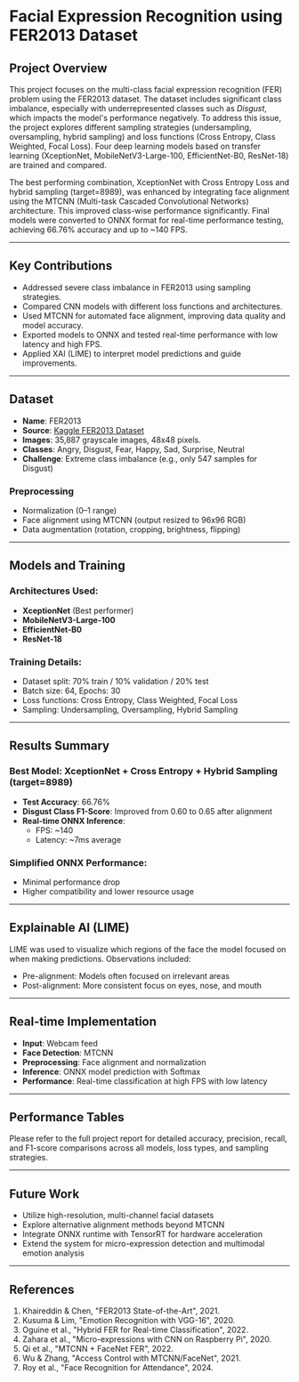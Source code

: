 # Facial Expression Recognition using FER2013 Dataset

## Project Overview
This project focuses on the multi-class facial expression recognition (FER) problem using the FER2013 dataset. The dataset includes significant class imbalance, especially with underrepresented classes such as *Disgust*, which impacts the model's performance negatively. To address this issue, the project explores different sampling strategies (undersampling, oversampling, hybrid sampling) and loss functions (Cross Entropy, Class Weighted, Focal Loss). Four deep learning models based on transfer learning (XceptionNet, MobileNetV3-Large-100, EfficientNet-B0, ResNet-18) are trained and compared.

The best performing combination, XceptionNet with Cross Entropy Loss and hybrid sampling (target=8989), was enhanced by integrating face alignment using the MTCNN (Multi-task Cascaded Convolutional Networks) architecture. This improved class-wise performance significantly. Final models were converted to ONNX format for real-time performance testing, achieving 66.76% accuracy and up to ~140 FPS.

---

## Key Contributions
- Addressed severe class imbalance in FER2013 using sampling strategies.
- Compared CNN models with different loss functions and architectures.
- Used MTCNN for automated face alignment, improving data quality and model accuracy.
- Exported models to ONNX and tested real-time performance with low latency and high FPS.
- Applied XAI (LIME) to interpret model predictions and guide improvements.

---

## Dataset
- **Name**: FER2013
- **Source**: [Kaggle FER2013 Dataset](https://www.kaggle.com/datasets/msambare/fer2013)
- **Images**: 35,887 grayscale images, 48x48 pixels.
- **Classes**: Angry, Disgust, Fear, Happy, Sad, Surprise, Neutral
- **Challenge**: Extreme class imbalance (e.g., only 547 samples for Disgust)

### Preprocessing
- Normalization (0–1 range)
- Face alignment using MTCNN (output resized to 96x96 RGB)
- Data augmentation (rotation, cropping, brightness, flipping)

---

## Models and Training
### Architectures Used:
- **XceptionNet** (Best performer)
- **MobileNetV3-Large-100**
- **EfficientNet-B0**
- **ResNet-18**

### Training Details:
- Dataset split: 70% train / 10% validation / 20% test
- Batch size: 64, Epochs: 30
- Loss functions: Cross Entropy, Class Weighted, Focal Loss
- Sampling: Undersampling, Oversampling, Hybrid Sampling

---

## Results Summary
### Best Model: XceptionNet + Cross Entropy + Hybrid Sampling (target=8989)
- **Test Accuracy**: 66.76%
- **Disgust Class F1-Score**: Improved from 0.60 to 0.65 after alignment
- **Real-time ONNX Inference**:
  - FPS: ~140
  - Latency: ~7ms average

### Simplified ONNX Performance:
- Minimal performance drop
- Higher compatibility and lower resource usage

---

## Explainable AI (LIME)
LIME was used to visualize which regions of the face the model focused on when making predictions. Observations included:
- Pre-alignment: Models often focused on irrelevant areas
- Post-alignment: More consistent focus on eyes, nose, and mouth

---

## Real-time Implementation
- **Input**: Webcam feed
- **Face Detection**: MTCNN
- **Preprocessing**: Face alignment and normalization
- **Inference**: ONNX model prediction with Softmax
- **Performance**: Real-time classification at high FPS with low latency

---

## Performance Tables
Please refer to the full project report for detailed accuracy, precision, recall, and F1-score comparisons across all models, loss types, and sampling strategies.

---

## Future Work
- Utilize high-resolution, multi-channel facial datasets
- Explore alternative alignment methods beyond MTCNN
- Integrate ONNX runtime with TensorRT for hardware acceleration
- Extend the system for micro-expression detection and multimodal emotion analysis

---

## References
1. Khaireddin & Chen, "FER2013 State-of-the-Art", 2021.  
2. Kusuma & Lim, "Emotion Recognition with VGG-16", 2020.  
3. Oguine et al., "Hybrid FER for Real-time Classification", 2022.  
4. Zahara et al., "Micro-expressions with CNN on Raspberry Pi", 2020.  
5. Qi et al., "MTCNN + FaceNet FER", 2022.  
6. Wu & Zhang, "Access Control with MTCNN/FaceNet", 2021.  
7. Roy et al., "Face Recognition for Attendance", 2024.  
